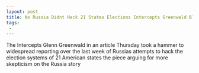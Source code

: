 ```yaml
---
layout: post
title: No Russia Didnt Hack 21 States Elections Intercepts Greenwald Blasts Media Colleagues for Latest Russia Fake News
tags:
 -
---
```

The Intercepts Glenn Greenwald in an article Thursday took a hammer to widespread reporting over the last week of Russias attempts to hack the election systems of 21 American states the piece arguing for more skepticism on the Russia story
